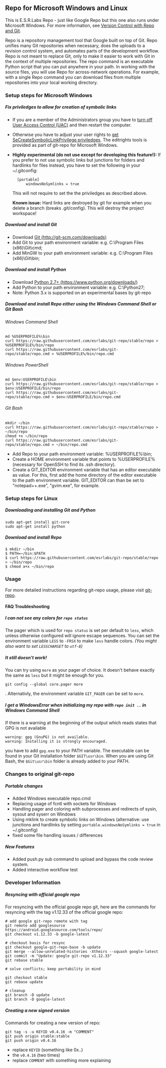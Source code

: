 ## Repo for Microsoft Windows and Linux ##

This is E.S.R.Labs Repo - just like Google Repo but this one also runs under Microsoft Windows.
For more information, see [Version Control with Repo and Git](http://source.android.com/source/using-repo.html).

Repo is a repository management tool that Google built on top of Git. Repo unifies many Git repositories when necessary,
does the uploads to a revision control system, and automates parts of the development workflow.
Repo is not meant to replace Git, only to make it easier to work with Git in the context of multiple repositories.
The repo command is an executable Python script that you can put anywhere in your path.
In working with the source files, you will use Repo for across-network operations.
For example, with a single Repo command you can download files from multiple repositories into your local working directory.


### Setup steps for Microsoft Windows ###

##### Fix priviledges to allow for creation of symbolic links #####
* If you are a member of the Administrators group you have to [turn off User Access Control (UAC)](http://windows.microsoft.com/en-us/windows7/turn-user-account-control-on-or-off) and then restart the computer.
* Otherwise you have to adjust your user rights to [get SeCreateSymbolicLinkPrivilege priviledges](http://stackoverflow.com/questions/6722589/using-windows-mklink-for-linking-2-files).
The editrights tools is provided as part of git-repo for Microsoft Windows.

* **Highly experimental (do not use except for developing this feature!):** If you prefer to not use symbolic links but junctions for folders and hardlinks for files instead, you have to set the following in your ~/.gitconfig:

        [portable]
            windowsNoSymlinks = true

    This will not require to set the the priviledges as described above.

    **Known issue:** Hard links are destroyed by git for example when you delete a branch (breaks .git/config). This will destroy the project workspace!

##### Download and install Git #####
* Download [Git (http://git-scm.com/downloads)](http://git-scm.com/downloads)
* Add Git to your path environment variable: e.g. C:\Program Files (x86)\Git\cmd;
* Add MinGW to your path environment variable: e.g. C:\Program Files (x86)\Git\bin;

##### Download and install Python #####
* Download [Python 2.7+ (https://www.python.org/downloads/)](https://www.python.org/downloads/)
* Add Python to your path environment variable: e.g. C:\Python27;
* Note: Python 3.x is supported on an experimental bases by git-repo

##### Download and install Repo either using the Windows Command Shell or Git Bash #####
###### Windows Command Shell ######

    md %USERPROFILE%\bin
    curl https://raw.githubusercontent.com/esrlabs/git-repo/stable/repo > %USERPROFILE%/bin/repo
    curl https://raw.githubusercontent.com/esrlabs/git-repo/stable/repo.cmd > %USERPROFILE%/bin/repo.cmd

###### Windows PowerShell ######

    md $env:USERPROFILE\bin
    curl https://raw.githubusercontent.com/esrlabs/git-repo/stable/repo > $env:USERPROFILE/bin/repo
    curl https://raw.githubusercontent.com/esrlabs/git-repo/stable/repo.cmd > $env:USERPROFILE/bin/repo.cmd


###### Git Bash ######

    mkdir ~/bin
    curl https://raw.githubusercontent.com/esrlabs/git-repo/stable/repo > ~/bin/repo
    chmod +x ~/bin/repo
    curl https://raw.githubusercontent.com/esrlabs/git-repo/stable/repo.cmd > ~/bin/repo.cmd

* Add Repo to your path environment variable: %USERPROFILE%\bin;
* Create a HOME environment variable that points to %USERPROFILE% (necessary for OpenSSH to find its .ssh directory).
* Create a GIT_EDITOR environment variable that has an editor executable as value. For this, first add the home directory of the editor executable to the path environment variable. GIT_EDITOR can than be set to "notepad++.exe", "gvim.exe", for example.


### Setup steps for Linux ###

##### Downloading and installing Git and Python #####

    sudo apt-get install git-core
    sudo apt-get install python

##### Download and install Repo #####

    $ mkdir ~/bin
    $ PATH=~/bin:$PATH
    $ curl https://raw.githubusercontent.com/esrlabs/git-repo/stable/repo > ~/bin/repo
    $ chmod a+x ~/bin/repo


### Usage ###

For more detailed instructions regarding git-repo usage, please visit [git-repo](http://source.android.com/source/using-repo.html).

#### FAQ Troubleshooting ###

##### I can not see any colors for `repo status` #####
The pager which is used for `repo status` is set per default to `less`, which unless otherwise configured will ignore escape sequences. You can set the environment variable `LESS` to `-FRSX` to make `less` handle colors.
_(You might also want to set `LESSCHARSET` to `utf-8`)_

##### It still doesn't work! ###
You can try using `more` as your pager of choice. It doesn't behave exactly the same as `less` but it might be enough for you.

    git config --global core.pager more

. Alternativly, the environment variable `GIT_PAGER` can be set to `more`.

##### I get a WindowsError when initializing my repo with `repo init ..` in Windows Command Shell #####
If there is a warning at the beginning of the output which reads states that GPG is not available

    warning: gpg (GnuPG) is not available.
    warning: Installing it is strongly encouraged.

you have to add `gpg.exe` to your PATH variable. The executable can be found in your Git installation folder `$GIT\usr\bin`. When you are using Git Bash, the `$Git\usr\bin` folder is already added to your PATH.


### Changes to original git-repo ###

##### Portable changes #####

* Added Windows executable repo.cmd
* Replacing usage of fcntl with sockets for Windows
* Handling pager and coloring with subprocesses and redirects of sysin, sysout and syserr on Windows
* Using mklink to create symbolic links on Windows (alternative: use junctions and hardlinks by setting `portable.windowsNoSymlinks = true` in ~/.gitconfig)
* fixed some file handling issues / differences

##### New Features #####

* Added push.py sub command to upload and bypass the code review system.
* Added interactive workflow test


### Developer Information ###

##### Resyncing with official google repo #####

For resyncing with the official google repo git, here are the commands for resyncing with the tag v1.12.33 of the official google repo:

    # add google git-repo remote with tag
    git remote add googlesource https://android.googlesource.com/tools/repo/
    git checkout v1.12.33 -b google-latest

    # checkout basis for resync
    git checkout google-git-repo-base -b update
    git merge --allow-unrelated-histories -Xtheirs --squash google-latest
    git commit -m "Update: google git-repo v1.12.33"
    git rebase stable

    # solve conflicts; keep portability in mind

    git checkout stable
    git rebase update

    # cleanup
    git branch -D update
    git branch -D google-latest


##### Creating a new signed version #####

Commands for creating a new version of repo:

    git tag -s -u KEYID v0.4.16 -m "COMMENT"
    git push origin stable:stable
    git push origin v0.4.16

* replace `KEYID` (something like 0x..)
* the `v0.4.16` (two times)
* replace `COMMENT` with something more explaining
